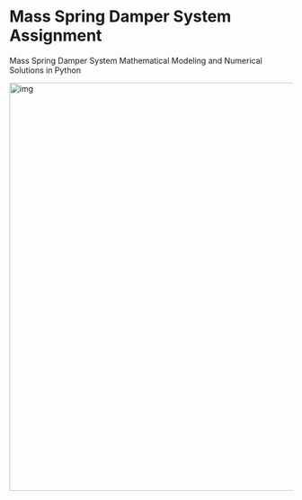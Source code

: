 # Mass Spring Damper System Assignment

Mass Spring Damper System Mathematical Modeling and Numerical Solutions in Python


<img width="726" alt="img" src="https://github.com/user-attachments/assets/94c7544b-11cb-470e-9e2b-7d4137daafa6" />

